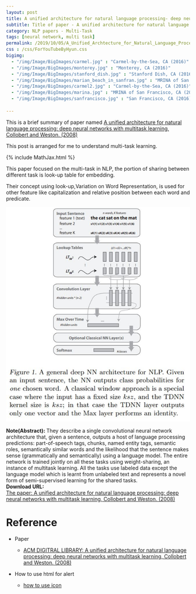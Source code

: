 ```yaml
---
layout: post
title: A unified architecture for natural language processing- deep neural networks with multitask learning
subtitle: Title of paper - A unified architecture for natural language processing- deep neural networks with multitask learning
category: NLP papers - Multi-Task
tags: [neural network, multi task]
permalink: /2019/10/05/A_Unified_Archtecture_for_Natural_Language_Processing-_Deep_Neural_Networks_With_Multitask_Learning/
css : /css/ForYouTubeByHyun.css
bigimg: 
  - "/img/Image/BigImages/carmel.jpg" : "Carmel-by-the-Sea, CA (2016)"
  - "/img/Image/BigImages/monterey.jpg" : "Monterey, CA (2016)"
  - "/img/Image/BigImages/stanford_dish.jpg" : "Stanford Dish, CA (2016)"
  - "/img/Image/BigImages/marian_beach_in_sanfran.jpg" : "MRINA of San Francisco, CA (2016)"
  - "/img/Image/BigImages/carmel2.jpg" : "Carmel-by-the-Sea, CA (2016)"
  - "/img/Image/BigImages/marina.jpg" : "MRINA of San Francisco, CA (2016)"
  - "/img/Image/BigImages/sanfrancisco.jpg" : "San Francisco, CA (2016)"
  
---
```


This is a brief summary of paper named [A unified architecture for natural language processing: deep neural networks with multitask learning, Collobert	and Weston. (2008)](https://dl.acm.org/citation.cfm?id=1390177)

This post is arranged for me to understand multi-task learning.


{% include MathJax.html %}

This paper focused on the multi-task in NLP, the portion of sharing between different task is look-up table for embedding. 

Their concept using look-up,Variation on Word Representation, is used for other feature like capitalization and relative position between each word and predicate.


![Collobert	and Weston. (2008)](/img/Image/NaturalLanguageProcessing/NLPLabs/Paper_Investigation/Multi_Task/2019-10-05-A_Unified_Archtecture_for_Natural_Language_Processing_Deep_Neural_Networks_With_Multitask_Learning/Multi-Task1.jpg)


<div class="alert alert-info" role="alert"><i class="fa fa-info-circle"></i> <b>Note(Abstract): </b>
They describe a single convolutional neural network architecture that, given a sentence, outputs a host of language processing predictions: part-of-speech tags, chunks, named entity tags, semantic roles, semantically similar words and the likelihood that the sentence makes sense (grammatically and semantically) using a language model. The entire network is trained jointly on all these tasks using weight-sharing, an instance of multitask learning. All the tasks use labeled data except the language model which is learnt from unlabeled text and represents a novel form of semi-supervised learning for the shared tasks.
</div>
    
<div class="alert alert-success" role="alert"><i class="fa fa-paperclip fa-lg"></i> <b>Download URL: </b><br>
  <a href="https://dl.acm.org/citation.cfm?id=1390177">The paper: A unified architecture for natural language processing: deep neural networks with multitask learning, Collobert	and Weston. (2008)</a>
</div>

# Reference 

- Paper 
  - [ACM DIGITRAL LIBRARY: A unified architecture for natural language processing: deep neural networks with multitask learning, Collobert	and Weston. (2008)](https://dl.acm.org/citation.cfm?id=1390177)
  
 
- How to use html for alert
  - [how to use icon](http://idratherbewriting.com/documentation-theme-jekyll/mydoc_icons.html)
